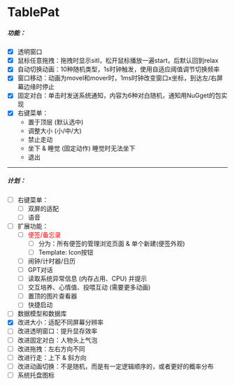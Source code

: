 # TablePat
##### 功能：
- [x] 透明窗口
- [x] 鼠标任意拖拽：拖拽时显示sitl，松开鼠标播放一遍start，后默认回到relax
- [x] 自动切换动画：10种随机类型，1s时钟触发，使用自适应阈值调节切换频率
- [x] 窗口移动：动画为movel和mover时，1ms时钟改变窗口x坐标，到达左/右屏幕边缘时停止
- [x] 固定对白：单击时发送系统通知，内容为6种对白随机，通知用NuGget的包实现
- [x] 右键菜单：
    - 置于顶层 (默认选中)
    - 调整大小 (小/中/大)
    - 禁止走动
    - 坐下 & 睡觉 (固定动作) 睡觉时无法坐下
    - 退出
---
##### 计划：
- [ ] 右键菜单：
    - [ ] 双屏的适配
    - [ ] 语音
- [ ] 扩展功能：
    - [ ] <font color=red>便签/备忘录</font>
        - [ ] 分为：所有便签的管理浏览页面 & 单个新建(便签外观)
        - [ ] Template: Icon按钮
    - [ ] 闹钟/计时器/日历
    - [ ] GPT对话
    - [ ] 读取系统异常信息 (内存占用、CPU) 并提示
    - [ ] 交互培养、心情值、投喂互动 (需要更多动画)
    - [ ] 置顶的图片查看器
    - [ ] 快捷启动
- [ ] 数据模型和数据库
- [x] 改进大小：适配不同屏幕分辨率
- [ ] 改进透明窗口：提升显存效率
- [ ] 改进固定对白：人物头上气泡
- [ ] 改进拖拽：左右方向不同
- [ ] 改进行走：上下 & 斜方向
- [ ] 改进动画切换：不是随机，而是有一定逻辑顺序的，或者更好的概率分布
- [ ] 系统托盘图标
